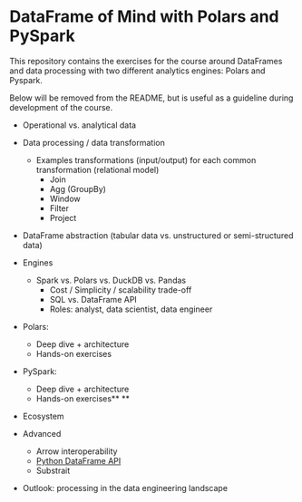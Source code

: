 # DataFrame of Mind with Polars and PySpark

This repository contains the exercises for the course around DataFrames and data processing with two different analytics engines: Polars and Pyspark.


Below will be removed from the README, but is useful as a guideline during development of the course.

* Operational vs. analytical data
* Data processing / data transformation

  * Examples transformations (input/output) for each common transformation (relational model)
    * Join
    * Agg (GroupBy)
    * Window
    * Filter
    * Project
* DataFrame abstraction (tabular data vs. unstructured or semi-structured data)
* Engines

  * Spark vs. Polars vs. DuckDB vs. Pandas
    * Cost / Simplicity / scalability trade-off
    * SQL vs. DataFrame API
    * Roles: analyst, data scientist, data engineer
* Polars:

  * Deep dive + architecture
  * Hands-on exercises
* PySpark:

  * Deep dive + architecture
  * Hands-on exercises**	**
* Ecosystem
* Advanced

  * Arrow interoperability
  * [Python DataFrame API](https://data-apis.org/dataframe-api/draft/API_specification/index.html#api-specification)
  * Substrait
* Outlook: processing in the data engineering landscape
